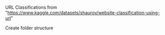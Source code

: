 URL Classifications from "https://www.kaggle.com/datasets/shaurov/website-classification-using-url"

Create folder structure